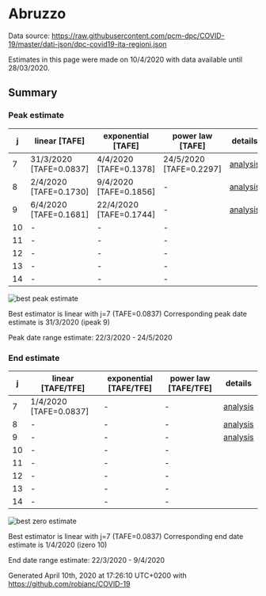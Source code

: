 # Abruzzo


Data source: https://raw.githubusercontent.com/pcm-dpc/COVID-19/master/dati-json/dpc-covid19-ita-regioni.json

Estimates in this page were made on 10/4/2020 with data available until 28/03/2020.


## Summary 

### Peak estimate 
|j|linear [TAFE]|exponential [TAFE]|power law [TAFE]|details|
|---|----|-----------|---------|-------|
|7|31/3/2020 [TAFE=0.0837]|4/4/2020 [TAFE=0.1378]|24/5/2020 [TAFE=0.2297]|[analysis](COVID-19_abruzzo_j7_2020-03-28.md)|
|8|2/4/2020 [TAFE=0.1730]|9/4/2020 [TAFE=0.1856]|-|[analysis](COVID-19_abruzzo_j8_2020-03-28.md)|
|9|6/4/2020 [TAFE=0.1681]|22/4/2020 [TAFE=0.1744]|-|[analysis](COVID-19_abruzzo_j9_2020-03-28.md)|
|10|-|-|-||
|11|-|-|-||
|12|-|-|-||
|13|-|-|-||
|14|-|-|-||

![best peak estimate](COVID-19_abruzzo_j7_2020-03-28.png)

Best estimator is linear with j=7 (TAFE=0.0837)
Corresponding peak date estimate is 31/3/2020 (ipeak 9)


Peak date range estimate: 22/3/2020 - 24/5/2020

### End estimate 
|j|linear [TAFE/TFE]|exponential [TAFE/TFE]|power law [TAFE/TFE]|details|
|---|----|-----------|---------|-------|
|7|1/4/2020 [TAFE=0.0837]|-|-|[analysis](COVID-19_abruzzo_j7_2020-03-28.md)|
|8|-|-|-|[analysis](COVID-19_abruzzo_j8_2020-03-28.md)|
|9|-|-|-|[analysis](COVID-19_abruzzo_j9_2020-03-28.md)|
|10|-|-|-||
|11|-|-|-||
|12|-|-|-||
|13|-|-|-||
|14|-|-|-||

![best zero estimate](COVID-19_abruzzo_j7_2020-03-28.png)

Best estimator is linear with j=7 (TAFE=0.0837)
Corresponding end date estimate is 1/4/2020 (izero 10)


End date range estimate: 22/3/2020 - 9/4/2020

Generated April 10th, 2020 at 17:26:10 UTC+0200 with https://github.com/robianc/COVID-19
